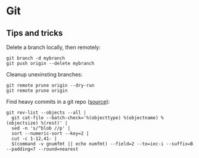 # Git


## Tips and tricks

Delete a branch locally, then remotely:
```
git branch -d mybranch
git push origin --delete mybranch
```

Cleanup unexinsting branches:
```
git remote prune origin --dry-run
git remote prune origin
```

Find heavy commits in a git repo ([source](https://stackoverflow.com/questions/10622179/how-to-find-identify-large-commits-in-git-history)):
```
git rev-list --objects --all |
  git cat-file --batch-check='%(objecttype) %(objectname) %(objectsize) %(rest)' |
  sed -n 's/^blob //p' |
  sort --numeric-sort --key=2 |
  cut -c 1-12,41- |
  $(command -v gnumfmt || echo numfmt) --field=2 --to=iec-i --suffix=B --padding=7 --round=nearest
```
